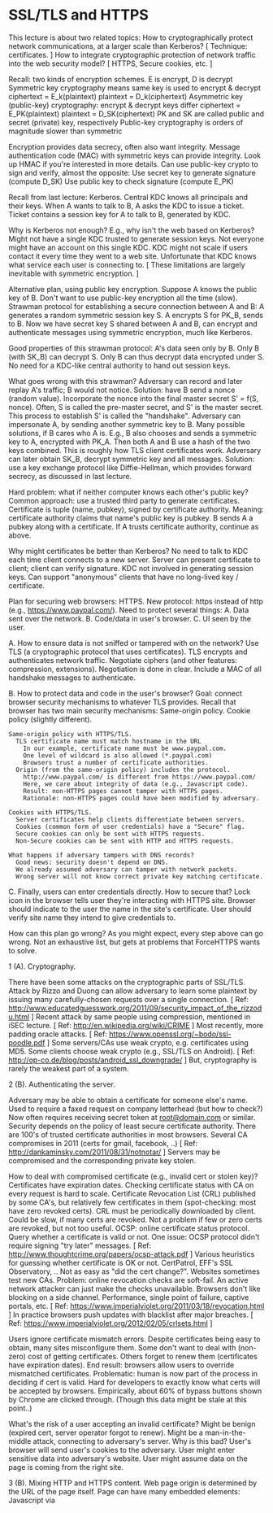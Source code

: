 SSL/TLS and HTTPS
=================

This lecture is about two related topics:
  How to cryptographically protect network communications,
    at a larger scale than Kerberos?  [ Technique: certificates. ]
  How to integrate cryptographic protection of network traffic
    into the web security model?  [ HTTPS, Secure cookies, etc. ]

Recall: two kinds of encryption schemes.
  E is encrypt, D is decrypt
  Symmetric key cryptography means same key is used to encrypt & decrypt
    ciphertext = E_k(plaintext)
    plaintext = D_k(ciphertext)
  Asymmetric key (public-key) cryptography: encrypt & decrypt keys differ
    ciphertext = E_PK(plaintext)
    plaintext = D_SK(ciphertext)
    PK and SK are called public and secret (private) key, respectively
  Public-key cryptography is orders of magnitude slower than symmetric

  Encryption provides data secrecy, often also want integrity.
  Message authentication code (MAC) with symmetric keys can provide integrity.
    Look up HMAC if you're interested in more details.
  Can use public-key crypto to sign and verify, almost the opposite:
    Use secret key to generate signature (compute D_SK)
    Use public key to check signature (compute E_PK)

Recall from last lecture: Kerberos.
  Central KDC knows all principals and their keys.
  When A wants to talk to B, A asks the KDC to issue a ticket.
  Ticket contains a session key for A to talk to B, generated by KDC.

Why is Kerberos not enough?  E.g., why isn't the web based on Kerberos?
  Might not have a single KDC trusted to generate session keys.
  Not everyone might have an account on this single KDC.
  KDC might not scale if users contact it every time they went to a web site.
  Unfortunate that KDC knows what service each user is connecting to.
  [ These limitations are largely inevitable with symmetric encryption. ]

Alternative plan, using public key encryption.
  Suppose A knows the public key of B.
  Don't want to use public-key encryption all the time (slow).
  Strawman protocol for establishing a secure connection between A and B:
    A generates a random symmetric session key S.
    A encrypts S for PK_B, sends to B.
    Now we have secret key S shared between A and B, can encrypt and
      authenticate messages using symmetric encryption, much like Kerberos.

Good properties of this strawman protocol:
  A's data seen only by B.
    Only B (with SK_B) can decrypt S.
    Only B can thus decrypt data encrypted under S.
  No need for a KDC-like central authority to hand out session keys.

What goes wrong with this strawman?
  Adversary can record and later replay A's traffic; B would not notice.
    Solution: have B send a nonce (random value).
    Incorporate the nonce into the final master secret S' = f(S, nonce).
    Often, S is called the pre-master secret, and S' is the master secret.
    This process to establish S' is called the "handshake".
  Adversary can impersonate A, by sending another symmetric key to B.
    Many possible solutions, if B cares who A is.
    E.g., B also chooses and sends a symmetric key to A, encrypted with PK_A.
    Then both A and B use a hash of the two keys combined.
    This is roughly how TLS client certificates work.
  Adversary can later obtain SK_B, decrypt symmetric key and all messages.
    Solution: use a key exchange protocol like Diffie-Hellman,
      which provides forward secrecy, as discussed in last lecture.

Hard problem: what if neither computer knows each other's public key?
  Common approach: use a trusted third party to generate certificates.
  Certificate is tuple (name, pubkey), signed by certificate authority.
  Meaning: certificate authority claims that name's public key is pubkey.
  B sends A a pubkey along with a certificate.
  If A trusts certificate authority, continue as above.

Why might certificates be better than Kerberos?
  No need to talk to KDC each time client connects to a new server.
  Server can present certificate to client; client can verify signature.
  KDC not involved in generating session keys.
  Can support "anonymous" clients that have no long-lived key / certificate.

Plan for securing web browsers: HTTPS.
  New protocol: https instead of http (e.g., https://www.paypal.com/).
  Need to protect several things:
    A. Data sent over the network.
    B. Code/data in user's browser.
    C. UI seen by the user.

  A. How to ensure data is not sniffed or tampered with on the network?
    Use TLS (a cryptographic protocol that uses certificates).
    TLS encrypts and authenticates network traffic.
    Negotiate ciphers (and other features: compression, extensions).
    Negotiation is done in clear.
    Include a MAC of all handshake messages to authenticate.

  B. How to protect data and code in the user's browser?
    Goal: connect browser security mechanisms to whatever TLS provides.
    Recall that browser has two main security mechanisms:
      Same-origin policy.
      Cookie policy (slightly different).

    Same-origin policy with HTTPS/TLS.
      TLS certificate name must match hostname in the URL
        In our example, certificate name must be www.paypal.com.
        One level of wildcard is also allowed (*.paypal.com)
        Browsers trust a number of certificate authorities.
      Origin (from the same-origin policy) includes the protocol.
        http://www.paypal.com/ is different from https://www.paypal.com/
        Here, we care about integrity of data (e.g., Javascript code).
        Result: non-HTTPS pages cannot tamper with HTTPS pages.
        Rationale: non-HTTPS pages could have been modified by adversary.

    Cookies with HTTPS/TLS.
      Server certificates help clients differentiate between servers.
      Cookies (common form of user credentials) have a "Secure" flag.
      Secure cookies can only be sent with HTTPS requests.
      Non-Secure cookies can be sent with HTTP and HTTPS requests.

    What happens if adversary tampers with DNS records?
      Good news: security doesn't depend on DNS.
      We already assumed adversary can tamper with network packets.
      Wrong server will not know correct private key matching certificate.

  C. Finally, users can enter credentials directly.  How to secure that?
    Lock icon in the browser tells user they're interacting with HTTPS site.
    Browser should indicate to the user the name in the site's certificate.
    User should verify site name they intend to give credentials to.

How can this plan go wrong?
  As you might expect, every step above can go wrong.
  Not an exhaustive list, but gets at problems that ForceHTTPS wants to solve.

1 (A). Cryptography.

There have been some attacks on the cryptographic parts of SSL/TLS.
  Attack by Rizzo and Duong can allow adversary to learn some plaintext by
    issuing many carefully-chosen requests over a single connection.
    [ Ref: http://www.educatedguesswork.org/2011/09/security_impact_of_the_rizzodu.html ]
  Recent attack by same people using compression, mentioned in iSEC lecture.
    [ Ref: http://en.wikipedia.org/wiki/CRIME ]
  Most recently, more padding oracle attacks.
    [ Ref: https://www.openssl.org/~bodo/ssl-poodle.pdf ]
  Some servers/CAs use weak crypto, e.g. certificates using MD5.
  Some clients choose weak crypto (e.g., SSL/TLS on Android).
    [ Ref: http://op-co.de/blog/posts/android_ssl_downgrade/ ]
  But, cryptography is rarely the weakest part of a system.

2 (B). Authenticating the server.

Adversary may be able to obtain a certificate for someone else's name.
  Used to require a faxed request on company letterhead (but how to check?)
  Now often requires receiving secret token at root@domain.com or similar.
  Security depends on the policy of least secure certificate authority.
  There are 100's of trusted certificate authorities in most browsers.
  Several CA compromises in 2011 (certs for gmail, facebook, ..)
    [ Ref: http://dankaminsky.com/2011/08/31/notnotar/ ]
  Servers may be compromised and the corresponding private key stolen.

How to deal with compromised certificate (e.g., invalid cert or stolen key)?
  Certificates have expiration dates.
  Checking certificate status with CA on every request is hard to scale.
  Certificate Revocation List (CRL) published by some CA's, but relatively
    few certificates in them (spot-checking: most have zero revoked certs).
  CRL must be periodically downloaded by client.
    Could be slow, if many certs are revoked.
    Not a problem if few or zero certs are revoked, but not too useful.
  OCSP: online certificate status protocol.
    Query whether a certificate is valid or not.
    One issue: OCSP protocol didn't require signing "try later" messages.
      [ Ref: http://www.thoughtcrime.org/papers/ocsp-attack.pdf ]
  Various heuristics for guessing whether certificate is OK or not.
    CertPatrol, EFF's SSL Observatory, ..
    Not as easy as "did the cert change?". Websites sometimes test new CAs.
  Problem: online revocation checks are soft-fail.
    An active network attacker can just make the checks unavailable.
    Browsers don't like blocking on a side channel.
      Performance, single point of failure, captive portals, etc.
    [ Ref: https://www.imperialviolet.org/2011/03/18/revocation.html ]
  In practice browsers push updates with blacklist after major breaches.
    [ Ref: https://www.imperialviolet.org/2012/02/05/crlsets.html ]

Users ignore certificate mismatch errors.
  Despite certificates being easy to obtain, many sites misconfigure them.
  Some don't want to deal with (non-zero) cost of getting certificates.
  Others forget to renew them (certificates have expiration dates).
  End result: browsers allow users to override mismatched certificates.
    Problematic: human is now part of the process in deciding if cert is valid.
    Hard for developers to exactly know what certs will be accepted by browsers.
  Empirically, about 60% of bypass buttons shown by Chrome are clicked through.
    (Though this data might be stale at this point..)

What's the risk of a user accepting an invalid certificate?
  Might be benign (expired cert, server operator forgot to renew).
  Might be a man-in-the-middle attack, connecting to adversary's server.
  Why is this bad?
    User's browser will send user's cookies to the adversary.
    User might enter sensitive data into adversary's website.
    User might assume data on the page is coming from the right site.

3 (B). Mixing HTTP and HTTPS content.
  Web page origin is determined by the URL of the page itself.
  Page can have many embedded elements:
    Javascript via <SCRIPT> tags
    CSS style sheets via <STYLE> tags
    Flash code via <EMBED> tags
    Images via <IMG> tags
  If adversary can tamper with these elements, could control the page.
    In particular, Javascript and Flash code give control over page.
    CSS: less control, but still abusable, esp w/ complex attribute selectors.
  Probably the developer wouldn't include Javascript from attacker's site.
  But, if the URL is non-HTTPS, adversary can tamper with HTTP response.

  Alternative approach: explicitly authenticate embedded elements.
  E.g., could include a hash of the Javascript code being loaded.
    Prevents an adversary from tampering with response.
    Does not require full HTTPS.
  Might be deployed in browsers in the near future.
    [ Ref: http://www.w3.org/TR/SRI/ ]

4 (B). Protecting cookies.
  Web application developer could make a mistake, forgets the Secure flag.
  User visits http://bank.com/ instead of https://bank.com/, leaks cookie.

  Suppose the user only visits https://bank.com/.  Why is this still a problem?
  1. Adversary can cause another HTTP site to redirect to http://bank.com/.
  2. Even if user never visits any HTTP site, application code might be buggy.
    Some sites serve login forms over HTTPS and serve other content over HTTP.
    Be careful when serving over both HTTP and HTTPS.
      E.g., Google's login service creates new cookies on request.
      Login service has its own (Secure) cookie.
      Can request login to a Google site by loading login's HTTPS URL.
      Used to be able to also login via cookie that wasn't Secure.
      ForceHTTPS solves problem by redirecting HTTP URLs to HTTPS.
      [ Ref: http://blog.icir.org/2008/02/sidejacking-forced-sidejacking-and.html ]

  Cookie integrity problems.
    Non-Secure cookies set on http://bank.com still sent to https://bank.com.
    No way to determine who set the cookie.

5 (C). Users directly entering credentials.
  Phishing attacks.
  Users don't check for lock icon.
  Users don't carefully check domain name, don't know what to look for.
    E.g., typo domains (paypa1.com), unicode
  Web developers put login forms on HTTP pages (target login script is HTTPS).
    Adversary can modify login form to point to another URL.
    Login form not protected from tampering, user has no way to tell.

How does ForceHTTPS (this paper) address some of these problems?
  Server can set a flag for its own hostname in the user's browser.
  - Makes SSL/TLS certificate misconfigurations into a fatal error.
  - Redirects HTTP requests to HTTPS.
  - Prohibits non-HTTPS embedding (+ performs ForceHTTPS for them).

What problems does ForceHTTPS solve?
  Mostly 2, 3, and to some extent 4.
    Users accepting invalid certificates.
    Developer mistakes: embedding insecure content.
    Developer mistakes: forgetting to flag cookie as Secure.
    Adversary injecting cookies via HTTP.

Is this really necessary? Can we just only use HTTPS, set Secure cookies, etc?
  Users can still click-through errors, so it still helps for #2.
  Not necessary for #3 assuming the web developer never makes a mistake.
  Still helpful for #4.
    Marking cookies as Secure gives confidentiality, but not integrity.
    Active attacker can serve fake set at http://bank.com, and set cookies
      for https://bank.com. (https://bank.com cannot distinguish)

Why not just turn on ForceHTTPS for everyone?
  HTTPS site might not exist.
  If it does, might not be the same site (https://web.mit.edu is
    authenticated, but http://web.mit.edu isn't).
  HTTPS page may expect users to click through (self-signed certs).

Implementing ForceHTTPS.
  The ForceHTTPS bit is stored in a cookie.
  Interesting issues:
    State exhaustion (the ForceHTTPS cookie getting evicted).
    Denial of service (force entire domain; force via JS; force via HTTP).
      Why does ForceHTTPS only allow specific hosts, instead of entire domain?
      Why does ForceHTTPS require cookie to be set via headers and not via JS?
      Why does ForceHTTPS require cookie to be set via HTTPS, not HTTP?
    Bootstrapping (how to get ForceHTTPS bit; how to avoid privacy leaks).
      Possible solution 1: DNSSEC.
      Possible solution 2: embed ForceHTTPS bit in URL name (if possible).
      If there's a way to get some authenticated bits from server owner
        (DNSSEC, URL name, etc), should we just get the public key directly?
      Difficulties: users have unreliable networks. Browsers are unwilling
        to block the handshake on a side-channel request.

Current status of ForceHTTPS.
  Some ideas from ForceHTTPS have been adopted into standards.
  HTTP Strict-Transport-Security header is similar to a ForceHTTPS cookie.
    [ Ref: http://tools.ietf.org/html/rfc6797 ]
    [ Ref: http://en.wikipedia.org/wiki/HTTP_Strict_Transport_Security ]
    Uses header instead of magic cookie:
      Strict-Transport-Security: max-age=7884000; includeSubDomains
    Turns HTTP links into HTTPS links.
    Prohibits user from overriding SSL/TLS errors (e.g., bad certificate).
    Optionally applies to all subdomains.
      Why is this useful?
      non-Secure and forged cookies can be leaked or set on subdomains.
    Optionally provides an interface for users to manually enable it.
    Implemented in Chrome, Firefox, and Opera.
    Bootstrapping largely unsolved.
      Chrome has a hard-coded list of preloads.
  IE9, Firefox 23, and Chrome now block mixed scripting by default.
    [ Ref: http://blog.chromium.org/2012/08/ending-mixed-scripting-vulnerabilities.html ]
    [ Ref: https://blog.mozilla.org/tanvi/2013/04/10/mixed-content-blocking-enabled-in-firefox-23/ ]
    [ Ref: http://blogs.msdn.com/b/ie/archive/2011/06/23/internet-explorer-9-security-part-4-protecting-consumers-from-malicious-mixed-content.aspx ]

Another recent experiment in this space: HTTPS-Everywhere.
  Focuses on the "power user" aspect of ForceHTTPS.
  Allows users to force the use of HTTPS for some domains.
  Collaboration between Tor and EFF.
  Add-on for Firefox and Chrome.
  Comes with rules to rewrite URLs for popular web sites.

Other ways to address problems in SSL/TLS
  Better tools / better developers to avoid programming mistakes.
    Mark all sensitive cookies as Secure (#4).
    Avoid any insecure embedding (#3).
    Unfortunately, seems error-prone..
    Does not help end-users (requires developer involvement).
  EV certificates.
    Trying to address problem 5: users don't know what to look for in cert.
    In addition to URL, embed the company name (e.g., "PayPal, Inc.")
    Typically shows up as a green box next to the URL bar.
    Why would this be more secure?
    When would it actually improve security?
    Might indirectly help solve #2, if users come to expect EV certificates.
  Blacklist weak crypto.
    Browsers are starting to reject MD5 signatures on certificates
      (iOS 5, Chrome 18, Firefox 16)
    and RSA keys with < 1024 bits.
      (Chrome 18, OS X 10.7.4, Windows XP+ after a recent update)
    and even SHA-1 by Chrome.
      [ Ref: http://googleonlinesecurity.blogspot.com/2014/09/gradually-sunsetting-sha-1.html ]
  OCSP stapling.
    OCSP responses are signed by CA.
    Server sends OCSP response in handshake instead of querying online (#2).
    Effectively a short-lived certificate.
    Problems:
    - Not widely deployed.
    - Only possible to staple one OCSP response.
  Key pinning.
    Only accept certificates signed by per-site whitelist of CAs.
    Remove reliance on least secure CA (#2).
    Currently a hard-coded list of sites in Chrome.
    Diginotar compromise caught in 2011 because of key pinning.
    Plans to add mechanism for sites to advertise pins.
      [ Ref: http://tools.ietf.org/html/draft-ietf-websec-key-pinning-21 ]
      [ Ref: http://tack.io/ ]
    Same bootstrapping difficulty as in ForceHTTPS.

Other references:
  http://www.imperialviolet.org/2012/07/19/hope9talk.html
